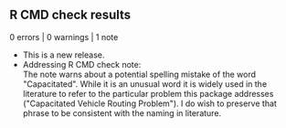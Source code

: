 ## R CMD check results

0 errors | 0 warnings | 1 note

-   This is a new release.
-   Addressing R CMD check note:\
    The note warns about a potential spelling mistake of the word "Capacitated". While it is an unusual word it is widely used in the literature to refer to the particular problem this package addresses ("Capacitated Vehicle Routing Problem"). I do wish to preserve that phrase to be consistent with the naming in literature.
